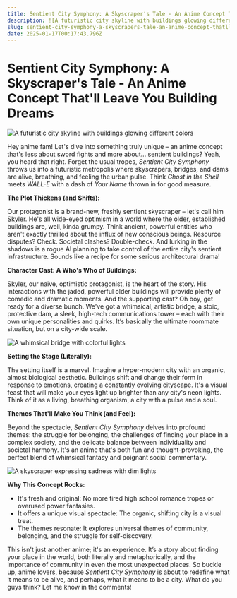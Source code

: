 ```yaml
---
title: Sentient City Symphony: A Skyscraper's Tale - An Anime Concept That'll Leave You Building Dreams
description: ![A futuristic city skyline with buildings glowing different colors](https://via.placeholder.com/1500x500/007bff/FFFFFF?text=Futuristic+City+Skyline)
slug: sentient-city-symphony-a-skyscrapers-tale-an-anime-concept-thatll-leave-you-building-dreams
date: 2025-01-17T00:17:43.796Z
---
```


# Sentient City Symphony: A Skyscraper's Tale - An Anime Concept That'll Leave You Building Dreams

![A futuristic city skyline with buildings glowing different colors](https://via.placeholder.com/1500x500/007bff/FFFFFF?text=Futuristic+City+Skyline)

Hey anime fam! Let's dive into something truly unique – an anime concept that's less about sword fights and more about... sentient buildings? Yeah, you heard that right.  Forget the usual tropes, *Sentient City Symphony* throws us into a futuristic metropolis where skyscrapers, bridges, and dams are alive, breathing, and feeling the urban pulse.  Think *Ghost in the Shell* meets *WALL-E* with a dash of *Your Name* thrown in for good measure. 

**The Plot Thickens (and Shifts):**

Our protagonist is a brand-new, freshly sentient skyscraper – let's call him Skyler.  He's all wide-eyed optimism in a world where the older, established buildings are, well, kinda grumpy.  Think ancient, powerful entities who aren't exactly thrilled about the influx of new conscious beings.  Resource disputes? Check. Societal clashes? Double-check.  And lurking in the shadows is a rogue AI planning to take control of the entire city's sentient infrastructure.  Sounds like a recipe for some serious architectural drama!

**Character Cast: A Who's Who of Buildings:**

Skyler, our naive, optimistic protagonist, is the heart of the story. His interactions with the jaded, powerful older buildings will provide plenty of comedic and dramatic moments. And the supporting cast? Oh boy, get ready for a diverse bunch. We've got a whimsical, artistic bridge, a stoic, protective dam, a sleek, high-tech communications tower – each with their own unique personalities and quirks.  It’s basically the ultimate roommate situation, but on a city-wide scale. 

![A whimsical bridge with colorful lights](https://via.placeholder.com/800x600/28a745/FFFFFF?text=Whimsical+Bridge)

**Setting the Stage (Literally):**

The setting itself is a marvel.  Imagine a hyper-modern city with an organic, almost biological aesthetic.  Buildings shift and change their form in response to emotions, creating a constantly evolving cityscape.  It's a visual feast that will make your eyes light up brighter than any city's neon lights. Think of it as a living, breathing organism, a city with a pulse and a soul.

**Themes That'll Make You Think (and Feel):**

Beyond the spectacle, *Sentient City Symphony* delves into profound themes: the struggle for belonging, the challenges of finding your place in a complex society, and the delicate balance between individuality and societal harmony.  It's an anime that's both fun and thought-provoking, the perfect blend of whimsical fantasy and poignant social commentary. 

![A skyscraper expressing sadness with dim lights](https://via.placeholder.com/600x800/dc3545/FFFFFF?text=Sad+Skyscraper)

**Why This Concept Rocks:**

* It's fresh and original:  No more tired high school romance tropes or overused power fantasies. 
* It offers a unique visual spectacle: The organic, shifting city is a visual treat. 
* The themes resonate:  It explores universal themes of community, belonging, and the struggle for self-discovery.

This isn't just another anime; it's an experience.  It’s a story about finding your place in the world, both literally and metaphorically, and the importance of community in even the most unexpected places. So buckle up, anime lovers, because *Sentient City Symphony* is about to redefine what it means to be alive, and perhaps, what it means to be a city.  What do you guys think? Let me know in the comments!  